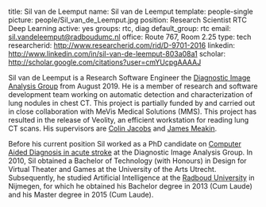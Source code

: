 title: Sil van de Leemput
name: Sil van de Leemput
template: people-single
picture: people/Sil_van_de_Leemput.jpg
position: Research Scientist RTC Deep Learning
active: yes
groups: rtc, diag
default_group: rtc
email: sil.vandeleemput@radboudumc.nl
office: Route 767, Room 2.25
type: tech
researcherid: http://www.researcherid.com/rid/D-9701-2016
linkedin: http://www.linkedin.com/in/sil-van-de-leemput-803a08a1
scholar: http://scholar.google.com/citations?user=cmYUcpgAAAAJ

Sil van de Leemput is a Research Software Engineer the <a href="http://www.diagnijmegen.nl/index.php/Home">Diagnostic Image Analysis Group</a> from August 2019. He is a member of research and software development team working on automatic detection and characterization of lung nodules in chest CT. This project is partially funded by and carried out in close collaboration with MeVis Medical Solutions (MMS). This project has resulted in the release of Veolity, an efficient workstation for reading lung CT scans. His supervisors are <a href="http://radboudimaging.nl/index.php/Person?name=Colin_Jacobs">Colin Jacobs</a> and <a href="http://www.diagnijmegen.nl/index.php/Person?name=James_Meakin">James Meakin</a>.

Before his current position Sil worked as a PhD candidate on <a href="http://diag.radboudimaging.nl/index.php/4DCT">Computer Aided Diagnosis in acute stroke</a> at the Diagnostic Image Analysis Group. In 2010, Sil obtained a Bachelor of Technology (with Honours) in Design for Virtual Theater and Games at the University of the Arts Utrecht. Subsequently, he studied Artificial Intelligence at the <a href="http://www.ru.nl/">Radboud University</a> in Nijmegen, for which he obtained his Bachelor degree in 2013 (Cum Laude) and his Master degree in 2015 (Cum Laude).
